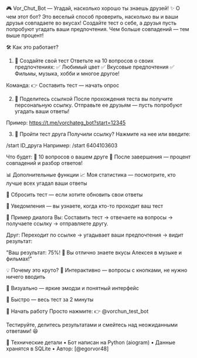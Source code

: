 🎮 Vor_Chut_Bot — Угадай, насколько хорошо ты знаешь друзей!
✨ О чем этот бот?
Это веселый способ проверить, насколько вы и ваши друзья совпадаете во вкусах! Создайте тест о себе, а друзья пусть попробуют угадать ваши предпочтения. Чем больше совпадений — тем выше процент!

🛠 Как это работает?
1. 📝 Создайте свой тест
Ответьте на 10 вопросов о своих предпочтениях:
✅ Любимый цвет
✅ Вкусовые предпочтения
✅ Фильмы, музыка, хобби и многое другое!

Команда:
👉 Составить тест — начать опрос

2. 🔗 Поделитесь ссылкой
После прохождения теста вы получите персональную ссылку. Отправьте ее друзьям — пусть попробуют угадать ваши ответы!

Пример:
https://t.me/vorchateg_bot?start=12345

3. 🧠 Пройти тест друга
Получили ссылку? Нажмите на нее или введите:

/start ID_друга
Например: /start 6404103603

Что будет:
🔹 10 вопросов о вашем друге
🔹 После завершения — процент совпадений и разбор ответов!

📊 Дополнительные функции
📈 Моя статистика — посмотрите, кто лучше всех угадал ваши ответы

🔄 Сбросить тест — если хотите обновить свои ответы

🔔 Уведомления — вы узнаете, когда кто-то проходит ваш тест

🎯 Пример диалога
Вы:
Составить тест → отвечаете на вопросы → получаете ссылку → отправляете другу.

Друг:
Переходит по ссылке → угадывает ваши предпочтения → видит результат:

"Ваш результат: 75%! 🎉
Вы отлично знаете вкусы Алексея в музыке и фильмах!"

💡 Почему это круто?
🤹 Интерактивно — вопросы с кнопками, не нужно ничего вводить

🎨 Визуально — яркие эмодзи и понятный интерфейс

📱 Быстро — весь тест за 2 минуты

🚀 Начать работу
Просто нажмите:
👉 @vorchun_test_bot

Тестируйте, делитесь результатами и смейтесь над неожиданными ответами! 😆

🔧 Технические детали
• Бот написан на Python (aiogram)
• Данные хранятся в SQLite
• Автор: [@egorvor48]
